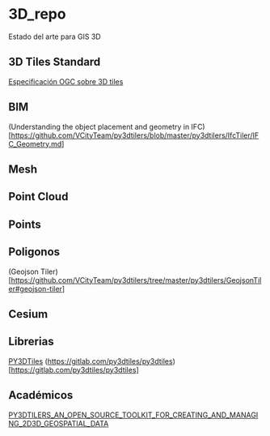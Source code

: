 # 3D_repo
Estado del arte para GIS 3D

## 3D Tiles Standard
[Especificación OGC sobre 3D tiles](https://docs.ogc.org/cs/22-025r4/22-025r4.html#toc12)

## BIM
(Understanding the object placement and geometry in IFC)[https://github.com/VCityTeam/py3dtilers/blob/master/py3dtilers/IfcTiler/IFC_Geometry.md]

## Mesh

## Point Cloud

## Points

## Poligonos
(Geojson Tiler)[https://github.com/VCityTeam/py3dtilers/tree/master/py3dtilers/GeojsonTiler#geojson-tiler]
## Cesium


## Librerias
[PY3DTiles](https://py3dtiles.org/)  (https://gitlab.com/py3dtiles/py3dtiles)[https://gitlab.com/py3dtiles/py3dtiles]

## Académicos
[PY3DTILERS_AN_OPEN_SOURCE_TOOLKIT_FOR_CREATING_AND_MANAGING_2D3D_GEOSPATIAL_DATA](https://www.researchgate.net/publication/364580688_PY3DTILERS_AN_OPEN_SOURCE_TOOLKIT_FOR_CREATING_AND_MANAGING_2D3D_GEOSPATIAL_DATA/fulltext/63533ec08d4484154a20ffec/PY3DTILERS-AN-OPEN-SOURCE-TOOLKIT-FOR-CREATING-AND-MANAGING-2D-3D-GEOSPATIAL-DATA.pdf?origin=publication_detail&_tp=eyJjb250ZXh0Ijp7ImZpcnN0UGFnZSI6InB1YmxpY2F0aW9uIiwicGFnZSI6InB1YmxpY2F0aW9uRG93bmxvYWQiLCJwcmV2aW91c1BhZ2UiOiJwdWJsaWNhdGlvbiJ9fQ&__cf_chl_tk=vNTeM066rAPAMzCKRg6uVG0zsVVj3vv.cKXRnBt1DGQ-1741260458-1.0.1.1-erIdVL1ezj1rLSGwD3sB.Vj0IUhlO0D1j2gh_2xnkIQ)

